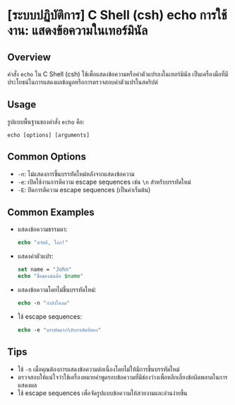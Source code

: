 # [ระบบปฏิบัติการ] C Shell (csh) echo การใช้งาน: แสดงข้อความในเทอร์มินัล

## Overview
คำสั่ง `echo` ใน C Shell (csh) ใช้เพื่อแสดงข้อความหรือค่าตัวแปรลงในเทอร์มินัล เป็นเครื่องมือที่มีประโยชน์ในการแสดงผลข้อมูลหรือการตรวจสอบค่าตัวแปรในสคริปต์

## Usage
รูปแบบพื้นฐานของคำสั่ง `echo` คือ:

```
echo [options] [arguments]
```

## Common Options
- `-n`: ไม่แสดงการขึ้นบรรทัดใหม่หลังจากแสดงข้อความ
- `-e`: เปิดใช้งานการตีความ escape sequences เช่น `\n` สำหรับบรรทัดใหม่
- `-E`: ปิดการตีความ escape sequences (เป็นค่าเริ่มต้น)

## Common Examples
- แสดงข้อความธรรมดา:
    ```csh
    echo "สวัสดี, โลก!"
    ```

- แสดงค่าตัวแปร:
    ```csh
    set name = "John"
    echo "ชื่อของฉันคือ $name"
    ```

- แสดงข้อความโดยไม่ขึ้นบรรทัดใหม่:
    ```csh
    echo -n "กำลังโหลด"
    ```

- ใช้ escape sequences:
    ```csh
    echo -e "บรรทัดแรก\nบรรทัดที่สอง"
    ```

## Tips
- ใช้ `-n` เมื่อคุณต้องการแสดงข้อความต่อเนื่องโดยไม่ให้มีการขึ้นบรรทัดใหม่
- ตรวจสอบให้แน่ใจว่าใช้เครื่องหมายคำพูดรอบข้อความที่มีช่องว่างเพื่อหลีกเลี่ยงข้อผิดพลาดในการแสดงผล
- ใช้ escape sequences เพื่อจัดรูปแบบข้อความให้สวยงามและอ่านง่ายขึ้น